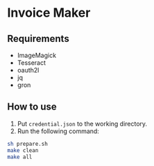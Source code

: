 # Invoice Maker

## Requirements

- ImageMagick
- Tesseract
- oauth2l
- jq
- gron

## How to use

1. Put `credential.json` to the working directory.
2. Run the following command:

```sh
sh prepare.sh
make clean
make all
```

